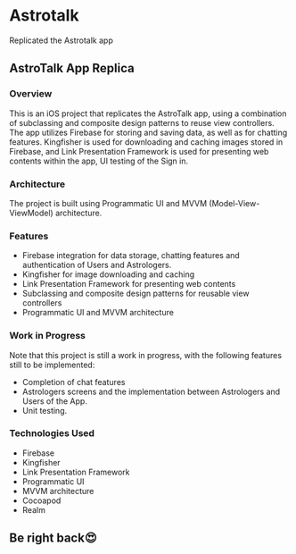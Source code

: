# Astrotalk
Replicated the Astrotalk app

## AstroTalk App Replica

### Overview

This is an iOS project that replicates the AstroTalk app, using a combination of subclassing and composite design patterns to reuse view controllers.
The app utilizes Firebase for storing and saving data, as well as for chatting features.
Kingfisher is used for downloading and caching images stored in Firebase, and Link Presentation Framework is used for presenting web contents within the app, UI testing of the Sign in.

### Architecture

The project is built using Programmatic UI and MVVM (Model-View-ViewModel) architecture.

### Features

- Firebase integration for data storage, chatting features and authentication of Users and Astrologers.
- Kingfisher for image downloading and caching
- Link Presentation Framework for presenting web contents
- Subclassing and composite design patterns for reusable view controllers
- Programmatic UI and MVVM architecture

### Work in Progress

Note that this project is still a work in progress, with the following features still to be implemented:
- Completion of chat features
- Astrologers screens and the implementation between Astrologers and Users of the App.
- Unit testing.

### Technologies Used

- Firebase
- Kingfisher
- Link Presentation Framework
- Programmatic UI
- MVVM architecture
- Cocoapod
- Realm

## Be right back😍
